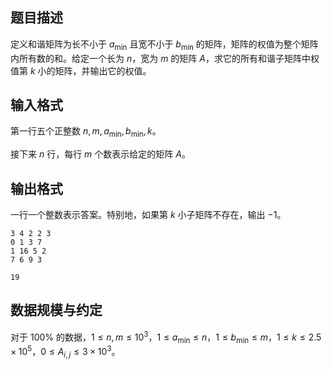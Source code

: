 ## 题目描述

定义和谐矩阵为长不小于 $a_{\min}$ 且宽不小于 $b_{\min}$ 的矩阵，矩阵的权值为整个矩阵内所有数的和。给定一个长为 $n$，宽为 $m$ 的矩阵 $A$，求它的所有和谐子矩阵中权值第 $k$ 小的矩阵，并输出它的权值。

## 输入格式

第一行五个正整数 $n,m,a_{\min},b_{\min},k$。

接下来 $n$ 行，每行 $m$ 个数表示给定的矩阵 $A$。

## 输出格式

一行一个整数表示答案。特别地，如果第 $k$ 小子矩阵不存在，输出 $-1$。

```input1
3 4 2 2 3
0 1 3 7
1 16 5 2
7 6 9 3
```

```output1
19
```

## 数据规模与约定

对于 $100\%$ 的数据，$1\leq n,m\leq 10^3$，$1\leq a_{\min}\leq n$，$1\leq b_{\min}\leq m$，$1\leq k\leq 2.5\times 10^5$，$0\leq A_{i,j}\leq 3\times 10^3$。


